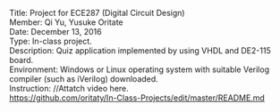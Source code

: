 Title: Project for ECE287 (Digital Circuit Design)<br/>
Member: Qi Yu, Yusuke Oritate<br/>
Date: December 13, 2016<br/>
Type: In-class project. <br/>
Description: Quiz application implemented by using VHDL and DE2-115 board.<br/>
Environment: Windows or Linux operating system with suitable Verilog compiler (such as iVerilog) downloaded.<br/>
Instruction: //Attatch video here.<br/>https://github.com/oritaty/In-Class-Projects/edit/master/README.md

